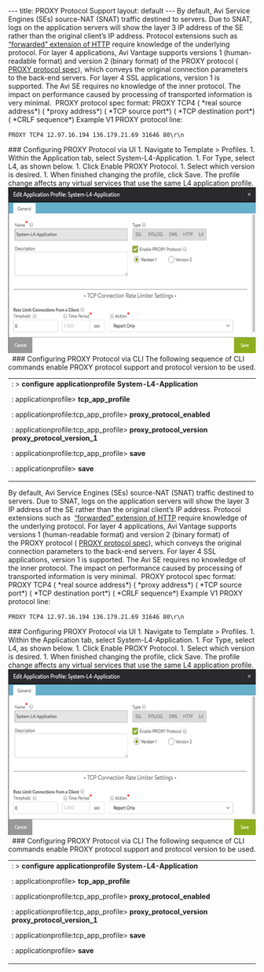 <html>
 <head></head>
 <body>
  --- title: PROXY Protocol Support layout: default --- By default, Avi Service Engines (SEs) source-NAT (SNAT) traffic destined to servers.&nbsp;Due to SNAT, logs on the application servers will show the layer 3 IP address of the SE rather than the original client’s IP address. Protocol extensions such as&nbsp; 
  <a href="/docs/16.2.2">“forwarded” extension of HTTP</a>&nbsp;require knowledge of the underlying protocol.&nbsp;For layer 4 applications, Avi Vantage supports versions 1 (human-readable format) and version 2 (binary format) of the&nbsp;PROXY&nbsp;protocol ( 
  <a href="http://www.haproxy.org/download/1.5/doc/proxy-protocol.txt">PROXY protocol spec</a>),&nbsp;which conveys the original connection parameters to the back-end servers. For layer 4 SSL applications, version 1 is supported. The Avi SE requires no knowledge of the inner protocol.&nbsp;The impact on performance caused by processing of transported information is very minimal.&nbsp; PROXY protocol spec format: PROXY TCP4 ( *real source address*) ( *proxy address*) ( *TCP source port*) ( *TCP destination port*) ( *CRLF sequence*) Example&nbsp;V1 PROXY protocol line: 
  <pre pre="" class="command-line language-bash" data-user="aviuser" data-host="avihost" data-output="1-100"><code>PROXY TCP4 12.97.16.194 136.179.21.69 31646 80\r\n
</code></pre> ### Configuring PROXY Protocol via UI 1. Navigate to Template &gt; Profiles. 1. Within the Application&nbsp;tab, select System-L4-Application. 1. For Type, select L4, as shown below. 1. Click Enable PROXY&nbsp;Protocol. 1. Select which version is desired. 1. When finished changing the profile, click Save. The profile change affects any virtual services that use the same L4&nbsp;application profile. 
  <a href="img/Screen-Shot-2016-07-18-at-11.10.53-AM.png"><img src="img/Screen-Shot-2016-07-18-at-11.10.53-AM.png" alt="Screen Shot 2016-07-18 at 11.10.53 AM" width="600" height="337"></a> &nbsp; ### Configuring PROXY Protocol via CLI The following sequence of CLI commands enable PROXY&nbsp;protocol support and protocol version to be used. 
  <table class="table table-hover"> 
   <tbody> 
    <tr> 
     <td><span style="font-weight: 400;">: &gt; </span><b>configure applicationprofile System-L4-Application</b><p></p> <p><span style="font-weight: 400;">: applicationprofile&gt; </span><b>tcp_app_profile</b></p> <p><span style="font-weight: 400;">: applicationprofile:tcp_app_profile&gt; </span><b>proxy_protocol_enabled</b></p> <p><span style="font-weight: 400;">: applicationprofile:tcp_app_profile&gt; </span><b>proxy_protocol_version proxy_protocol_version_1</b></p> <p><span style="font-weight: 400;">: applicationprofile:tcp_app_profile&gt; </span><b>save</b></p> <p><span style="font-weight: 400;">: applicationprofile&gt; </span><b>save</b></p></td> 
    </tr> 
   </tbody> 
  </table> By default, Avi Service Engines (SEs) source-NAT (SNAT) traffic destined to servers.&nbsp;Due to SNAT, logs on the application servers will show the layer 3 IP address of the SE rather than the original client’s IP address. Protocol extensions such as&nbsp; 
  <a href="/docs/16.2.2">“forwarded” extension of HTTP</a>&nbsp;require knowledge of the underlying protocol.&nbsp;For layer 4 applications, Avi Vantage supports versions 1 (human-readable format) and version 2 (binary format) of the&nbsp;PROXY&nbsp;protocol ( 
  <a href="http://www.haproxy.org/download/1.5/doc/proxy-protocol.txt">PROXY protocol spec</a>),&nbsp;which conveys the original connection parameters to the back-end servers. For layer 4 SSL applications, version 1 is supported. The Avi SE requires no knowledge of the inner protocol.&nbsp;The impact on performance caused by processing of transported information is very minimal.&nbsp; PROXY protocol spec format: PROXY TCP4 ( *real source address*) ( *proxy address*) ( *TCP source port*) ( *TCP destination port*) ( *CRLF sequence*) Example&nbsp;V1 PROXY protocol line: 
  <pre pre="" class="command-line language-bash" data-user="aviuser" data-host="avihost" data-output="1-100"><code>PROXY TCP4 12.97.16.194 136.179.21.69 31646 80\r\n
</code></pre> ### Configuring PROXY Protocol via UI 1. Navigate to Template &gt; Profiles. 1. Within the Application&nbsp;tab, select System-L4-Application. 1. For Type, select L4, as shown below. 1. Click Enable PROXY&nbsp;Protocol. 1. Select which version is desired. 1. When finished changing the profile, click Save. The profile change affects any virtual services that use the same L4&nbsp;application profile. 
  <a href="img/Screen-Shot-2016-07-18-at-11.10.53-AM.png"><img src="img/Screen-Shot-2016-07-18-at-11.10.53-AM.png" alt="Screen Shot 2016-07-18 at 11.10.53 AM" width="600" height="337"></a> &nbsp; ### Configuring PROXY Protocol via CLI The following sequence of CLI commands enable PROXY&nbsp;protocol support and protocol version to be used. 
  <table class="table table-hover"> 
   <tbody> 
    <tr> 
     <td><span style="font-weight: 400;">: &gt; </span><b>configure applicationprofile System-L4-Application</b><p></p> <p><span style="font-weight: 400;">: applicationprofile&gt; </span><b>tcp_app_profile</b></p> <p><span style="font-weight: 400;">: applicationprofile:tcp_app_profile&gt; </span><b>proxy_protocol_enabled</b></p> <p><span style="font-weight: 400;">: applicationprofile:tcp_app_profile&gt; </span><b>proxy_protocol_version proxy_protocol_version_1</b></p> <p><span style="font-weight: 400;">: applicationprofile:tcp_app_profile&gt; </span><b>save</b></p> <p><span style="font-weight: 400;">: applicationprofile&gt; </span><b>save</b></p></td> 
    </tr> 
   </tbody> 
  </table>
 </body>
</html>